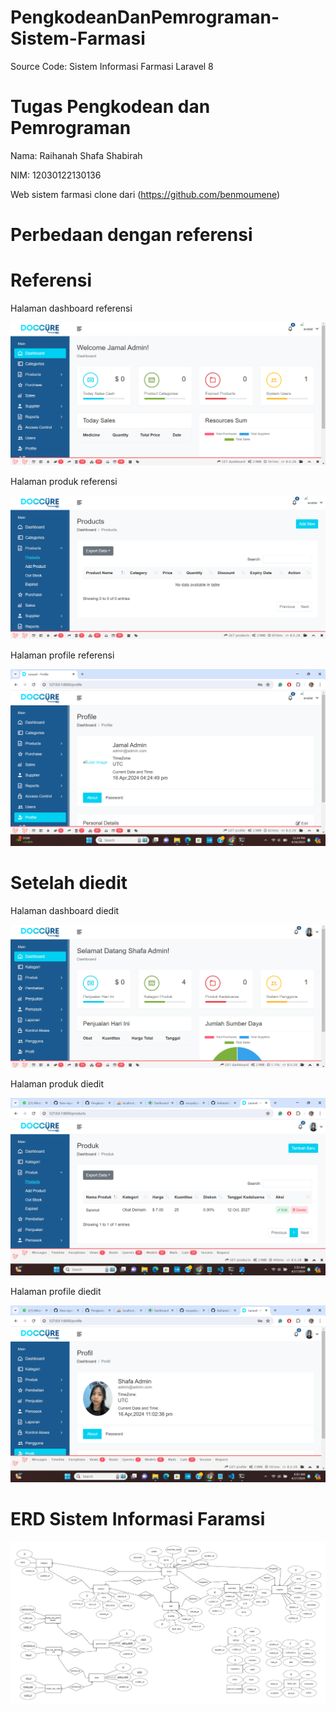 # PengkodeanDanPemrograman-Sistem-Farmasi
Source Code: Sistem Informasi Farmasi Laravel 8

# Tugas Pengkodean dan Pemrograman
Nama: Raihanah Shafa Shabirah

NIM: 12030122130136

Web sistem farmasi clone dari (https://github.com/benmoumene)

# Perbedaan dengan referensi

# Referensi
Halaman dashboard referensi

![alt text](https://github.com/RaihanahShafaShabirah/PengkodeanDanPemrograman-Sistem-Farmasi/blob/main/Pictures/pic1.png?raw=true)

Halaman produk referensi

![alt text](https://github.com/RaihanahShafaShabirah/PengkodeanDanPemrograman-Sistem-Farmasi/blob/main/Pictures/pic3.png?raw=true)

Halaman profile referensi

![alt text](https://github.com/RaihanahShafaShabirah/PengkodeanDanPemrograman-Sistem-Farmasi/blob/main/Pictures/pic5.png?raw=true)

# Setelah diedit

Halaman dashboard diedit

![alt text](https://github.com/RaihanahShafaShabirah/PengkodeanDanPemrograman-Sistem-Farmasi/blob/main/Pictures/pic2.png?raw=true)

Halaman produk diedit

![alt text](https://github.com/RaihanahShafaShabirah/PengkodeanDanPemrograman-Sistem-Farmasi/blob/main/Pictures/pic4.png?raw=true)

Halaman profile diedit

![alt text](https://github.com/RaihanahShafaShabirah/PengkodeanDanPemrograman-Sistem-Farmasi/blob/main/Pictures/pic6.png?raw=true)

# ERD Sistem Informasi Faramsi

![alt text](https://github.com/RaihanahShafaShabirah/PengkodeanDanPemrograman-Sistem-Farmasi/blob/main/Pictures/erd.png?raw=true)
